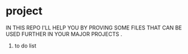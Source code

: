 # project
IN THIS REPO I'LL HELP YOU BY PROVING SOME FILES THAT CAN BE USED FURTHER IN YOUR MAJOR PROJECTS .
1. to do list 
